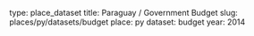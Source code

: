 type: place_dataset
title: Paraguay / Government Budget
slug: places/py/datasets/budget
place: py
dataset: budget
year: 2014
